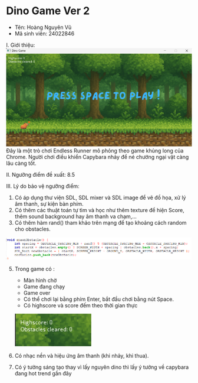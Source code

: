 # Dino Game Ver 2

- Tên: Hoàng Nguyên Vũ
- Mã sinh viên: 24022846

I. Giới thiệu:
![GameImage](Capybara.png)
Đây là một trò chơi Endless Runner mô phỏng theo game khủng long của Chrome. Người chơi điều khiển Capybara nhảy để né chướng ngại vật càng lâu càng tốt.

II. Ngưỡng điểm đề xuất: 8.5

III. Lý do bảo vệ ngưỡng điểm:

1. Có áp dụng thư viện SDL, SDL mixer và SDL image để vẽ đồ họa, xử lý âm thanh, sự kiện bàn phím.
2. Có thêm các thuật toán tự tìm và học như thêm texture để hiện Score, thêm sound background hay âm thanh va chạm,...
3. Có thêm hàm rand() tham khảo trên mạng để tạo khoảng cách random cho obstacles.

![Hamrand](rand().png)

5. Trong game có :
   - Màn hình chờ
   - Game đang chạy
   - Game over
   - Có thể chơi lại bằng phím Enter, bắt đầu chơi bằng nút Space.
   - Có highscore và score đếm theo thời gian thực

   ![Score](Score.png)

6. Có nhạc nền và hiệu ứng âm thanh (khi nhảy, khi thua).
7. Có ý tưởng sáng tạo thay vì lấy nguyên dino thì lấy ý tưởng về capybara đang hot trend gần đây
